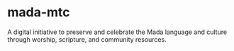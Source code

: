 # mada-mtc
A digital initiative to preserve and celebrate the Mada language and culture through worship, scripture, and community resources. 
